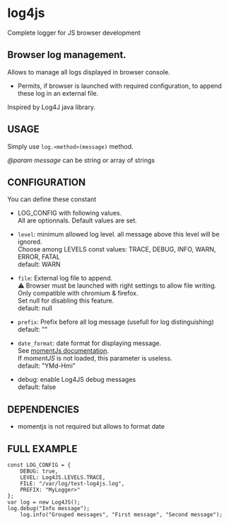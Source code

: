 # log4js
Complete logger for JS browser development

## Browser log management. 
Allows to manage all logs displayed in browser console.   

* Permits, if browser is launched with required configuration, to append these log in an external file. 
 
Inspired by Log4J java library. 
 

## USAGE

Simply use ```log.<method>(message)``` method.
 		
*@param message* can be string or array of strings
 

## CONFIGURATION

You can define these constant 

* LOG_CONFIG with following values.  
All are optionnals. Default values are set. 

* ```level```: minimum allowed log level. all message above this level will be ignored.  
Choose among LEVELS const values: TRACE, DEBUG, INFO, WARN, ERROR, FATAL  
default: WARN
* ```file```: External log file to append.  
⚠ Browser must be launched with right settings to allow file writing.  
Only compatible with chromium & firefox.   
Set null for disabling this feature.  
default: null
* ```prefix```: Prefix before all log message (usefull for log distinguishing)  
default: ""
* ```date_format```: date format for displaying message.  
See [momentJs documentation](https://momentjs.com/docs/#/displaying/).  
If *momentJS* is not loaded, this parameter is useless.   
default: "YMd-Hmi"
* debug: enable Log4JS debug messages  
default: false
 
## DEPENDENCIES

* momentjs is not required but allows to format date 
 
 
## FULL EXAMPLE
 
```
const LOG_CONFIG = {
	DEBUG: true, 
	LEVEL: Log4JS.LEVELS.TRACE, 
	FILE: "/var/log/test-log4js.log",
	PREFIX: "MyLogger>"
};
var log = new Log4JS();
log.debug("Info message");
	log.info("Grouped messages", "First message", "Second message");
```